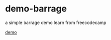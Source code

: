 # demo-barrage
a simple barrage demo learn from freecodecamp

[demo](https://shirley5li.github.io/demo-barrage/index.html)
